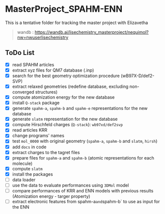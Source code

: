 # MasterProject_SPAHM-ENN
This is a tentative folder for tracking the master project with Elizavetha
> wandb : https://wandb.ai/lisechemistry_masterproject/nequimol?nw=nwuserlisechemistry

## ToDo List
- [X] read SPAHM articles
- [X] extract xyz files for QM7 database (.inp)
- [X] search for the best geometry optimization procedure (wB97X-D/def2-SVP)
- [X] extract relaxed geometries (redefine database, excluding non-converged structures)
- [X] compute atomization energy for the new database
- [X] install `Q-stack` package
- [X] generate `spahm-a`, `spahm-b` and `spahm-e` representations for the new database
- [X] generate `slatm` representation for the new database 
- [X] compute Hirschfeld charges (`Q-stack`): `wb97xd/def2svp`
- [X] read articles KRR
- [X] change programs' names
- [X] test `mol_0000` with original geometry (`spahm-a`, `spahm-b` and `slatm`, `hirsh`)
- [X] add `docs` in code
- [X] extract charges to the tagret files
- [X] prepare files for `spahm-a` and `spahm-b` (atomic representations for each molecule)
- [X] compute `slatm`
- [X] install the packages
- [ ] data loader
- [ ] use the data to evaluate performances using `3DMol` model
- [ ] compare performances of KRR and ENN models with previous results (Atomization energy - targer property)
- [ ] extract electronic features from spahm-a` and `spahm-b` to use as input for the ENN
